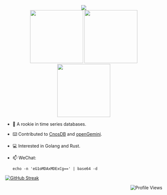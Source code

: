 <div align="center">
  <img src= "https://readme-typing-svg.herokuapp.com?color=A5CAA&center=true&lines=Hello!+I'm+xmh1011." />
</div>

<div align="center">
  <span>  </span>
  <img height="170px" src="https://github-readme-stats.vercel.app/api?username=xmh1011&include_all_commits=true&count_private=true&show_icons=true" />
  <span>  </span>
  <img height="170px" src="https://github-readme-stats.vercel.app/api/top-langs/?username=xmh1011&layout=compact&langs_count=8" />
</div>

<div align="center">
  <span>  </span>
  <img height="170px" src="https://streak-stats.demolab.com?user=xmh1011&theme=cobalt&date_format=%5BY.%5Dn.j&exclude_days=Mon%2CTue%2CWed%2CThu%2CFri" />  
  <span>  </span>
</div>

<div style="position: relative;">
  
- 🤖 A rookie in time series databases.
- ⌨️ Contributed to [CnosDB](https://github.com/cnosdb/cnosdb) and [openGemini](https://github.com/openGemini/openGemini).
- 💻 Interested in Golang and Rust.
- 📫 WeChat:
  
  ```shell
  echo -n 'eG1oMDAxMDExCg==' | base64 -d
  ```
[![GitHub Streak](https://streak-stats.demolab.com?user=xmh1011&theme=cobalt&date_format=%5BY.%5Dn.j&exclude_days=Mon%2CTue%2CWed%2CThu%2CFri)](https://git.io/streak-stats)
<div align="right">
  <img src="https://komarev.com/ghpvc/?username=xmh1011&color=brightgreen" alt="Profile Views" />
</div>
